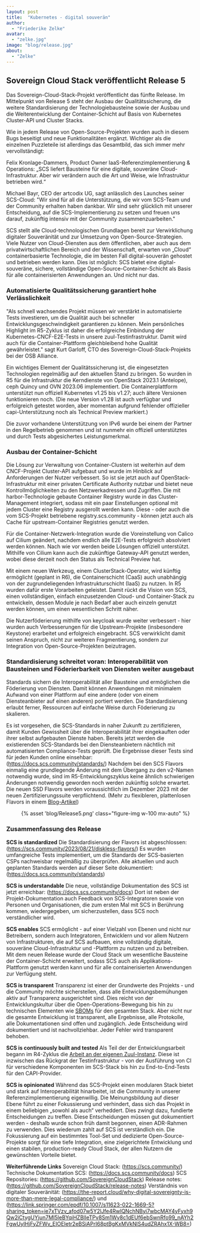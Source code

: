 ```yaml
---
layout: post
title:  "Kubernetes - digital souverän"
author:
  - "Friederike Zelke"
avatar: 
  - "zelke.jpg"
image: "blog/release.jpg"
about:
  - "Zelke"
---
```

## Sovereign Cloud Stack veröffentlicht Release 5
Das Sovereign-Cloud-Stack-Projekt veröffentlicht das fünfte Release. Im Mittelpunkt von Release 5 steht der Ausbau der Qualitätssicherung, die weitere Standardisierung der Technologiebausteine sowie der Ausbau und die Weiterentwicklung der Container-Schicht auf Basis von Kubernetes Cluster-API und Cluster Stacks.

Wie in jedem Release von Open-Source-Projekten wurden auch in diesem Bugs beseitigt und neue Funktionalitäten ergänzt. Wichtiger als die einzelnen Puzzleteile ist allerdings das Gesamtbild, das sich immer mehr vervollständigt:  

Felix Kronlage-Dammers, Product Owner IaaS-Referenzimplementierung & Operations: „SCS liefert Bausteine für eine digitale, souveräne Cloud-Infrastruktur.  Aber wir verändern auch die Art und Weise, wie Infrastruktur betrieben wird.“

Michael Bayr, CEO der artcodix UG, sagt anlässlich des Launches seiner SCS-Cloud: "Wir sind für all die Unterstützung, die wir vom SCS-Team und der Community erhalten haben dankbar. Wir sind sehr glücklich mit unserer Entscheidung, auf die SCS-Implementierung zu setzen und freuen uns darauf, zukünftig intensiv mit der Community zusammenzuarbeiten."

SCS stellt alle Cloud-technologischen Grundlagen bereit zur Verwirklichung digitaler Souveränität und zur Umsetzung von Open-Source-Strategien. Viele Nutzer von Cloud-Diensten aus dem öffentlichen, aber auch aus dem privatwirtschaftlichen Bereich und der Wissenschaft, erwarten von „Cloud“ containerbasierte Technologie, die im besten Fall digital-souverän gehostet und betrieben werden kann. Dies ist möglich: SCS bietet eine digital-souveräne, sichere, vollständige Open-Source-Container-Schicht als Basis für alle containerisierten Anwendungen an. Und nicht nur das.
### Automatisierte Qualitätssicherung garantiert hohe Verlässlichkeit
"Als schnell wachsendes Projekt müssen wir verstärkt in automatisierte Tests investieren, um die Qualität auch bei schneller Entwicklungsgeschwindigkeit garantieren zu können. Mein persönliches Highlight im R5-Zyklus ist daher die erfolgreiche Einbindung der Kubernetes-CNCF-E2E-Tests in unsere zuul-Testinfrastruktur. Damit wird auch für die Container-Plattform gleichbleibend hohe Qualität gewährleistet." sagt Kurt Garloff, CTO des Sovereign-Cloud-Stack-Projekts bei der OSB Alliance.

Ein wichtiges Element der Qualitätssicherung ist, die eingesetzten Technologien regelmäßig auf den aktuellen Stand zu bringen. So wurden in R5 für die Infrastruktur die Kerndienste von OpenStack 2023.1 (Antelope), ceph Quincy und OVN 2023.06 implementiert. Die Containerplattform unterstützt nun offiziell Kubernetes v1.25 bis v1.27; auch ältere Versionen funktionieren noch. (Die neue Version v1.28 ist auch verfügbar und erfolgreich getestet worden, aber momentan aufgrund fehlender offizieller capi-Unterstützung noch als Technical Preview markiert.)

Die zuvor vorhandene Unterstützung von IPv6 wurde bei einem der Partner in den Regelbetrieb genommen und ist nunmehr ein offiziell unterstütztes und durch Tests abgesichertes Leistungsmerkmal.
### Ausbau der Container-Schicht
Die Lösung zur Verwaltung von Container-Clustern ist weiterhin auf dem CNCF-Projekt Cluster-API aufgebaut und wurde im Hinblick auf Anforderungen der Nutzer verbessert. So ist sie jetzt auch auf OpenStack-Infrastruktur mit einer privaten Certificate Authority nutzbar und bietet neue Kontrollmöglichkeiten zu den Netzwerkadressen und Zugriffen. Die mit harbor-Technologie gebaute Container Registry wurde in das Cluster-Management integriert, sodass mit ein paar Einstellungen optional mit jedem Cluster eine Registry ausgerollt werden kann. Diese - oder auch die vom SCS-Projekt betriebene registry.scs.community - können jetzt auch als Cache für upstream-Container Registries genutzt werden.

Für die Container-Netzwerk-Integration wurde die Voreinstellung von Calico auf Cilium geändert, nachdem endlich alle E2E-Tests erfolgreich absolviert werden können. Nach wie vor werden beide Lösungen offiziell unterstützt. Mithilfe von Cilium kann auch die zukünftige Gateway-API genutzt werden, wobei diese derzeit noch den Status als Technical Preview hat.

Mit einem neuen Werkzeug, einem ClusterStack-Operator, wird künftig ermöglicht (geplant in R6), die Containerschicht (CaaS) auch unabhängig von der zugrundeliegenden Infrastrukturschicht (IaaS) zu nutzen. In R5 wurden dafür erste Vorarbeiten geleistet. Damit rückt die Vision von SCS, einen vollständigen, einfach einzusetzenden Cloud- und Container-Stack zu entwickeln, dessen Module je nach Bedarf aber auch einzeln genutzt werden können, um einen wesentlichen Schritt näher.

Die Nutzerföderierung mithilfe von keycloak wurde weiter verbessert - hier wurden auch Verbesserungen für die Upstream-Projekte (insbesondere Keystone) erarbeitet und erfolgreich eingebracht. SCS verwirklicht damit seinen Anspruch, nicht zur weiteren Fragmentierung, sondern zur Integration von Open-Source-Projekten beizutragen.
### Standardisierung schreitet voran: Interoperabilität von Bausteinen und Föderierbarkeit von Diensten weiter ausgebaut
Standards sichern die Interoperabilität aller Bausteine und ermöglichen die Föderierung von Diensten. Damit können Anwendungen mit minimalem Aufwand von einer Plattform auf eine andere (oder von einem Diensteanbieter auf einen anderen) portiert werden. Die Standardisierung erlaubt ferner, Ressourcen auf einfache Weise durch Föderierung zu skalieren.

Es ist vorgesehen, die SCS-Standards in naher Zukunft zu zertifizieren, damit Kunden Gewissheit über die Interoperabilität ihrer eingekauften oder ihrer selbst aufgebauten Dienste haben. Bereits jetzt werden die existierenden SCS-Standards bei den Diensteanbietern nächtlich mit automatisierten Compliance-Tests geprüft. Die Ergebnisse dieser Tests sind für jeden Kunden online einsehbar: (https://docs.scs.community/standards/) 
Nachdem bei den SCS Flavors einmalig eine grundlegende Änderung mit dem Übergang zu den v2-Namen notwendig wurde, sind im R5-Entwicklungszyklus keine ähnlich schwierigen Änderungen notwendig geworden noch werden zukünftig solche erwartet. Die neuen SSD Flavors werden voraussichtlich im Dezember 2023 mit der neuen Zertifizierungssuite verpflichtend. (Mehr zu flexibleren, plattenlosen Flavors in einem [Blog-Artikel](https://scs.community/de/2023/08/21/diskless-flavors/))

<figure class="figure mx-auto d-block" style="width:100%; max-width: 986px;">
    {% asset 'blog/Release5.png' class="figure-img w-100 mx-auto" %}
</figure>

### Zusammenfassung des Release
**SCS is standardized**
Die Standardisierung der Flavors ist abgeschlossen: (https://scs.community/2023/08/21/diskless-flavors/)  Es wurden umfangreiche Tests implementiert, um die Standards der SCS-basierten CSPs nachweisbar regelmäßig zu überprüfen. Alle aktuellen und auch geplanten Standards werden auf dieser Seite dokumentiert: (https://docs.scs.community/standards)

**SCS is understandable**
Die neue, vollständige Dokumentation des SCS ist jetzt erreichbar: (https://docs.scs.community/docs)  Dort ist neben der Projekt-Dokumentation auch Feedback von SCS-Integratoren sowie von Personen und Organisationen, die zum ersten Mal mit SCS in Berührung kommen, wiedergegeben, um sicherzustellen, dass SCS noch verständlicher wird.

**SCS enables** 
SCS ermöglicht - auf einer Vielzahl von Ebenen und nicht nur Betreibern, sondern auch Integratoren, Entwicklern und vor allem Nutzern von Infrastrukturen, die auf SCS aufbauen, eine vollständig digitale, souveräne Cloud-Infrastruktur und -Plattform zu nutzen und zu betreiben. Mit dem neuen Release wurde der Cloud Stack um wesentliche Bausteine der Container-Schicht erweitert, sodass SCS auch als Applikations-Plattform genutzt werden kann und für alle containerisierten Anwendungen zur Verfügung steht.

**SCS is transparent**
Transparenz ist einer der Grundwerte des Projekts - und die Community möchte sicherstellen, dass alle Entwicklungsbemühungen aktiv auf Transparenz ausgerichtet sind. Dies reicht von der Entwicklungskultur über die Open-Operations-Bewegung bis hin zu technischen Elementen wie [SBOMs](https://en.wikipedia.org/wiki/Software_supply_chain) für den gesamten Stack. Aber nicht nur die gesamte Entwicklung ist transparent, alle Ergebnisse, alle Protokolle, alle Dokumentationen sind offen und zugänglich. Jede Entscheidung wird dokumentiert und ist nachvollziehbar. Jeder Fehler wird transparent behoben.

**SCS is continuously built and tested**
Als Teil der der Entwicklungsarbeit begann im R4-Zyklus die [Arbeit an der eigenen Zuul-Instanz](https://github.com/SovereignCloudStack/issues/issues/157). Diese ist inzwischen das Rückgrat der  Testinfrastruktur - von der Ausführung von CI für verschiedene Komponenten im SCS-Stack bis hin zu End-to-End-Tests für den CAPI-Provider.

**SCS is opinionated**
Während das SCS-Projekt einen modularen Stack bietet und stark auf Interoperabilität hinarbeitet, ist die Community in unserer Referenzimplementierung eigenwillig. Die Meinungsbildung auf dieser Ebene führt zu einer Fokussierung und verhindert, dass sich das Projekt in einem beliebigen „sowohl als auch“ verheddert. Dies zwingt dazu, fundierte Entscheidungen zu treffen. Diese Entscheidungen müssen gut dokumentiert werden - deshalb wurde schon früh damit begonnen, einen ADR-Rahmen zu verwenden. Dies wiederum zahlt auf SCS ist verständlich ein. Die Fokussierung auf ein bestimmtes Tool-Set und dedizierte Open-Source-Projekte sorgt für eine tiefe Integration, eine zielgerichtete Entwicklung und einen stabilen, production-ready Cloud Stack, der allen Nutzern die gewünschten Vorteile bietet.

**Weiterführende Links**
Sovereign Cloud Stack: (https://scs.community/)
Technische Dokumentation SCS: (https://docs.scs.community/docs)
SCS Repositories: (https://github.com/SovereignCloudStack)
Release notes: (https://github.com/SovereignCloudStack/release-notes)
Verständnis von digitaler Souveränität: (https://the-report.cloud/why-digital-sovereignty-is-more-than-mere-legal-compliance/) und (https://link.springer.com/epdf/10.1007/s11623-022-1669-5?sharing_token=ie7xTVzv_afod07w5Y2lJfe4RwlQNchNByi7wbcMAY4yFyxh9Qw2iCtygUYjun7MI5leBYqiHZBlIeTPv8Sm1Wv8c1dEUf6ebSwnRfo99_nAYh2FgwUyIHjFyZFWv_EIOEIetr2eBSiAPrI68ptBgKxMVkNlS4udZRAhx1X-WB8=)
